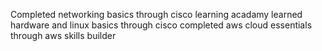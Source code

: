 Completed networking basics through cisco learning acadamy
learned hardware and linux basics through cisco 
completed aws cloud essentials through aws skills builder
